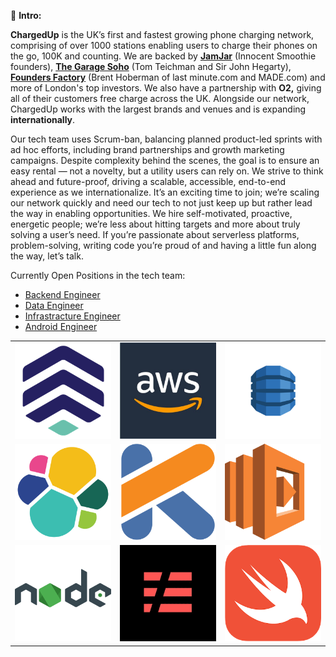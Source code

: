 
🚀 **Intro:**

**ChargedUp** is the UK’s first and fastest growing phone charging network, comprising of over 1000 stations enabling users to charge their phones on the go, 100K and counting. We are backed by **[JamJar](http://www.jamjarinvestments.com)** (Innocent Smoothie founders), **[The Garage Soho](https://www.thegaragesoho.london)** (Tom Teichman and Sir John Hegarty), **[Founders Factory](https://foundersfactory.com)** (Brent Hoberman of last minute.com and MADE.com) and more of London's top investors. We also have a partnership with **O2,** giving all of their customers free charge across the UK. Alongside our network, ChargedUp works with the largest brands and venues and is expanding **internationally**. 

Our tech team uses Scrum-ban, balancing planned product-led sprints with ad hoc efforts, including brand partnerships and growth marketing campaigns. Despite complexity behind the scenes, the goal is to ensure an easy rental — not a novelty, but a utility users can rely on. We strive to think ahead and future-proof, driving a scalable, accessible, end-to-end experience as we internationalize. It’s an exciting time to join; we’re scaling our network quickly and need our tech to not just keep up but rather lead the way in enabling opportunities. We hire self-motivated, proactive, energetic people; we’re less about hitting targets and more about truly solving a user’s need. If you’re passionate about serverless platforms, problem-solving, writing code you’re proud of and having a little fun along the way, let’s talk.

Currently Open Positions in the tech team:

- [Backend Engineer](backend-engineer.md)
- [Data Engineer](data-engineer.md)
- [Infrastracture Engineer](infrastracture-engineer.md)
- [Android Engineer](android-engineer.md)

|                                    |                                         |                               |
| :--------------------------------: | :-------------------------------------: | :---------------------------: |
| ![chargedup](images/chargedup.png) |         ![AWS](images/aws.png)          |  ![dynamodb](images/ddb.png)  |
|  ![elastic search](images/es.png)  |      ![kotlin](images/kotlin.png)       | ![lambdas](images/lambda.png) |
|    ![node.js](images/node.png)     | ![serverless framework](images/sls.png) |  ![swift](images/swift.png)   |







